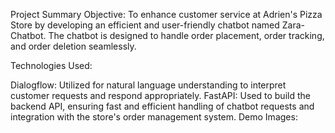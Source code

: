 Project Summary
Objective: To enhance customer service at Adrien's Pizza Store by developing an efficient and user-friendly chatbot named Zara-Chatbot. The chatbot is designed to handle order placement, order tracking, and order deletion seamlessly.

Technologies Used:

Dialogflow: Utilized for natural language understanding to interpret customer requests and respond appropriately.
FastAPI: Used to build the backend API, ensuring fast and efficient handling of chatbot requests and integration with the store's order management system.
Demo Images:

